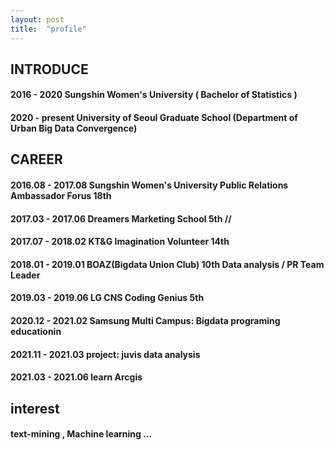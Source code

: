 ```yaml
---
layout: post
title:  "profile"
---
```



## INTRODUCE
#### 2016 - 2020      Sungshin Women's University ( Bachelor of Statistics )  
#### 2020 - present   University of Seoul Graduate School (Department of Urban Big Data Convergence) 


## CAREER

#### 2016.08 - 2017.08   Sungshin Women's University Public Relations Ambassador Forus 18th 
#### 2017.03 - 2017.06   Dreamers Marketing School 5th //
#### 2017.07 - 2018.02   KT&G Imagination Volunteer 14th
#### 2018.01 - 2019.01   BOAZ(Bigdata Union Club) 10th  Data analysis  / PR Team Leader
#### 2019.03 - 2019.06   LG CNS Coding Genius 5th
#### 2020.12 - 2021.02   Samsung Multi Campus: Bigdata programing educationin

#### 2021.11 - 2021.03   project: juvis data analysis   
#### 2021.03 - 2021.06   learn Arcgis
  
  
## interest
#### text-mining , Machine learning ...




